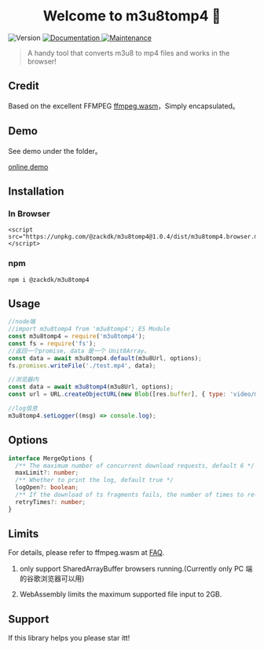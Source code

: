 <h1 align="center">Welcome to m3u8tomp4 👋</h1>
<p>
  <img alt="Version" src="https://img.shields.io/badge/version-1.0.0-blue.svg?cacheSeconds=2592000" />
  <a href="https://github.com/CodeByZack/m3u8Tomp4#readme" target="_blank">
    <img alt="Documentation" src="https://img.shields.io/badge/documentation-yes-brightgreen.svg" />
  </a>
  <a href="https://github.com/CodeByZack/m3u8Tomp4/graphs/commit-activity" target="_blank">
    <img alt="Maintenance" src="https://img.shields.io/badge/Maintained%3F-yes-green.svg" />
  </a>
</p>

> A handy tool that converts m3u8 to mp4 files and works in the browser!

## Credit

Based on the excellent FFMPEG [ffmpeg.wasm](https://github.com/ffmpegwasm/ffmpeg.wasm)，Simply encapsulated。

## Demo

See demo under the folder。

[online demo](https://m3u8-tomp4.vercel.app/index.html)

## Installation

### In Browser

```
<script src="https://unpkg.com/@zackdk/m3u8tomp4@1.0.4/dist/m3u8tomp4.browser.mini.js"></script>
```

### npm

```
npm i @zackdk/m3u8tomp4
```

## Usage

```javascript
//node端
//import m3u8tomp4 from 'm3u8tomp4'; ES Module
const m3u8tomp4 = require('m3u8tomp4');
const fs = require('fs');
//返回一个promise, data 是一个 Unit8Array。
const data = await m3u8tomp4.default(m3u8Url, options);
fs.promises.writeFile('./test.mp4', data);

//浏览器内
const data = await m3u8tomp4(m3u8Url, options);
const url = URL.createObjectURL(new Blob([res.buffer], { type: 'video/mp4' }));

//log信息
m3u8tomp4.setLogger((msg) => console.log);
```

## Options

```typescript
interface MergeOptions {
  /** The maximum number of concurrent download requests, default 6 */
  maxLimit?: number;
  /** Whether to print the log, default true */
  logOpen?: boolean;
  /** If the download of ts fragments fails, the number of times to re-download all failed fragments, the default is 3 */
  retryTimes?: number;
}
```

## Limits

For details, please refer to ffmpeg.wasm at [FAQ](https://github.com/ffmpegwasm/ffmpeg.wasm#faq).

1. only support SharedArrayBuffer browsers running.(Currently only PC 端的谷歌浏览器可以用)

2. WebAssembly limits the maximum supported file input to 2GB.

## Support

If this library helps you please star itt️!

